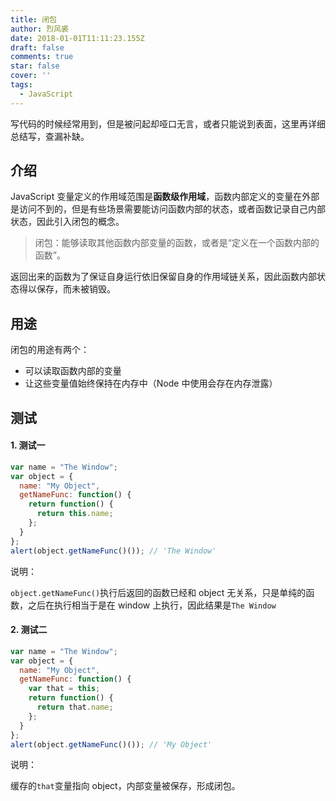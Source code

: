 ```yaml
---
title: 闭包
author: 烈风裘
date: 2018-01-01T11:11:23.155Z
draft: false
comments: true
star: false
cover: ''
tags: 
  - JavaScript
---
```


写代码的时候经常用到，但是被问起却哑口无言，或者只能说到表面，这里再详细总结写，查漏补缺。

## 介绍

JavaScript 变量定义的作用域范围是**函数级作用域**，函数内部定义的变量在外部是访问不到的，但是有些场景需要能访问函数内部的状态，或者函数记录自己内部状态，因此引入闭包的概念。

> 闭包：能够读取其他函数内部变量的函数，或者是“定义在一个函数内部的函数”。

返回出来的函数为了保证自身运行依旧保留自身的作用域链关系，因此函数内部状态得以保存，而未被销毁。

## 用途

闭包的用途有两个：

* 可以读取函数内部的变量
* 让这些变量值始终保持在内存中（Node 中使用会存在内存泄露）

## 测试

#### 1. 测试一

```js
var name = "The Window";
var object = {
  name: "My Object",
  getNameFunc: function() {
    return function() {
      return this.name;
    };
  }
};
alert(object.getNameFunc()()); // 'The Window'
```

说明：

`object.getNameFunc()`执行后返回的函数已经和 object 无关系，只是单纯的函数，之后在执行相当于是在 window 上执行，因此结果是`The Window`

#### 2. 测试二

```js
var name = "The Window";
var object = {
  name: "My Object",
  getNameFunc: function() {
    var that = this;
    return function() {
      return that.name;
    };
  }
};
alert(object.getNameFunc()()); // 'My Object'
```

说明：

缓存的`that`变量指向 object，内部变量被保存，形成闭包。
